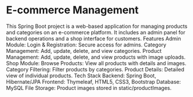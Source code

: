 # E-commerce Management
This Spring Boot project is a web-based application for managing products and categories on an e-commerce platform. It includes an admin panel for backend operations and a shop interface for customers.
Features
Admin Module:
Login & Registration: Secure access for admins.
Category Management: Add, update, delete, and view categories.
Product Management: Add, update, delete, and view products with image uploads.
Shop Module:
Browse Products: View all products with details and images.
Category Filtering: Filter products by categories.
Product Details: Detailed view of individual products.
Tech Stack
Backend: Spring Boot, Hibernate/JPA
Frontend: Thymeleaf, HTML5, CSS3, Bootstrap
Database: MySQL
File Storage: Product images stored in static/productImages.
